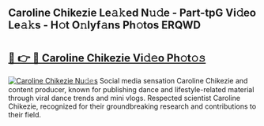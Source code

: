 ## Caroline Chikezie Le𝚊𝚔ed N𝚞𝚍e - Part-tpG Vi𝚍eo Le𝚊𝚔s - H𝚘t O𝚗lyf𝚊ns Ph𝚘tos ERQWD

# <h2><a href="http://hfaeyna.feru.top/?c=Caroline+Chikezie">🔗 👉 🔴 Caroline Chikezie Vi𝚍𝚎o Ph𝚘t𝚘𝚜</a></h2>

[![Caroline Chikezie Nu𝚍𝚎s](https://i.imgur.com/0TWrTi3.gif)](http://hfaeyna.feru.top/?c=Caroline+Chikezie)
Social media sensation Caroline Chikezie and content producer, known for publishing dance and lifestyle-related material through viral dance trends and mini vlogs. Respected scientist Caroline Chikezie, recognized for their groundbreaking research and contributions to their field. 
